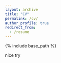 ```yaml
---
layout: archive
title: "CV"
permalink: /cv/
author_profile: true
redirect_from:
  - /resume
---
```


{% include base_path %}

nice try
